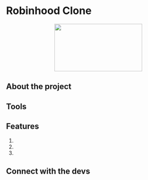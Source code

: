 # Robinhood Clone 
<div align='center'>
 <image src="[https://media.giphy.com/media/DdHspapm5FbWhQPwtG/giphy.gif](https://user-images.githubusercontent.com/44792993/205780446-d70df60b-9abc-47da-a300-38501ddf14c1.gif](https://media.giphy.com/media/QvFcfanDdhRHXHeYLX/giphy.gif)" width="240" height="130" >
</div>



## About the project

## Tools

## Features
1.
2.
3.

## Connect with the devs
